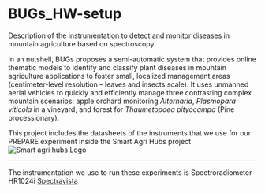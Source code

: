 # BUGs_HW-setup
Description of the instrumentation to detect and monitor diseases in mountain agriculture based on spectroscopy

In an nutshell, BUGs proposes a semi-automatic system that provides online thematic models to identify and classify plant diseases in mountain agriculture applications to foster small, localized management areas (centimeter-level resolution – leaves and insects scale). It uses unmanned aerial vehicles to quickly and efficiently manage three contrasting complex mountain scenarios: apple orchard monitoring *Alternaria*, *Plasmopara viticola* in a vineyard, and forest for *Thaumetopoea pityocampa* (Pine processionary).

This project includes the datasheets of the instruments that we use for our PREPARE experiment inside the Smart Agri Hubs project
![Smart agri hubs Logo](C:\Users\AMejia\Downloads\index_SmartAgriHubs.png)

---

The instrumentation we use to run these experiments is
Spectroradiometer HR1024i [Spectravista](https://spectravista.com/instruments/hr-1024i/)


